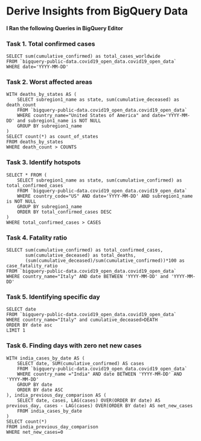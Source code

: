 # Derive Insights from BigQuery Data

#### I Ran the following Queries in BigQuery Editor

### Task 1. Total confirmed cases

```
SELECT sum(cumulative_confirmed) as total_cases_worldwide
FROM `bigquery-public-data.covid19_open_data.covid19_open_data`
WHERE date='YYYY-MM-DD'
```
### Task 2. Worst affected areas

```
WITH deaths_by_states AS (
    SELECT subregion1_name as state, sum(cumulative_deceased) as death_count
    FROM `bigquery-public-data.covid19_open_data.covid19_open_data`
    WHERE country_name="United States of America" and date='YYYY-MM-DD' and subregion1_name is NOT NULL
    GROUP BY subregion1_name
)
SELECT count(*) as count_of_states
FROM deaths_by_states
WHERE death_count > COUNTS
```
### Task 3. Identify hotspots

```
SELECT * FROM (
    SELECT subregion1_name as state, sum(cumulative_confirmed) as total_confirmed_cases
    FROM `bigquery-public-data.covid19_open_data.covid19_open_data`
    WHERE country_code="US" AND date='YYYY-MM-DD' AND subregion1_name is NOT NULL
    GROUP BY subregion1_name
    ORDER BY total_confirmed_cases DESC
)
WHERE total_confirmed_cases > CASES
```

### Task 4. Fatality ratio

```
SELECT sum(cumulative_confirmed) as total_confirmed_cases,
       sum(cumulative_deceased) as total_deaths,
       (sum(cumulative_deceased)/sum(cumulative_confirmed))*100 as case_fatality_ratio
FROM `bigquery-public-data.covid19_open_data.covid19_open_data`
WHERE country_name="Italy" AND date BETWEEN 'YYYY-MM-DD' and 'YYYY-MM-DD'
```

### Task 5. Identifying specific day

```
SELECT date
FROM `bigquery-public-data.covid19_open_data.covid19_open_data`
WHERE country_name="Italy" and cumulative_deceased>DEATH
ORDER BY date asc
LIMIT 1
```
### Task 6. Finding days with zero net new cases

```
WITH india_cases_by_date AS (
    SELECT date, SUM(cumulative_confirmed) AS cases
    FROM `bigquery-public-data.covid19_open_data.covid19_open_data`
    WHERE country_name ="India" AND date BETWEEN 'YYYY-MM-DD' AND 'YYYY-MM-DD'
    GROUP BY date
    ORDER BY date ASC
), india_previous_day_comparison AS (
    SELECT date, cases, LAG(cases) OVER(ORDER BY date) AS previous_day, cases - LAG(cases) OVER(ORDER BY date) AS net_new_cases
    FROM india_cases_by_date
)
SELECT count(*)
FROM india_previous_day_comparison
WHERE net_new_cases=0
```

